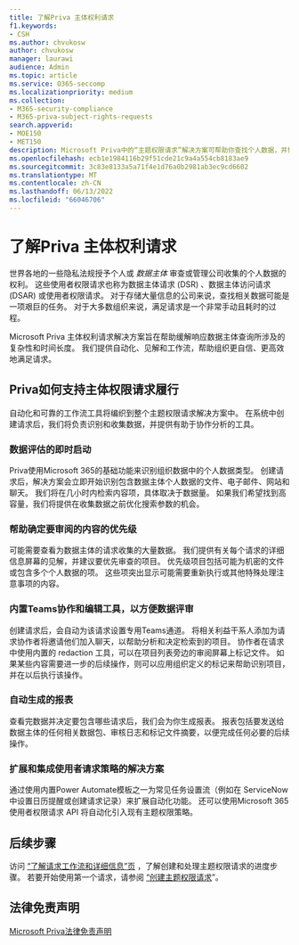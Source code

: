 ```yaml
---
title: 了解Priva 主体权利请求
f1.keywords:
- CSH
ms.author: chvukosw
author: chvukosw
manager: laurawi
audience: Admin
ms.topic: article
ms.service: O365-seccomp
ms.localizationpriority: medium
ms.collection:
- M365-security-compliance
- M365-priva-subject-rights-requests
search.appverid:
- MOE150
- MET150
description: Microsoft Priva中的“主题权限请求”解决方案可帮助你查找个人数据，并协作查看内容和创建报表。
ms.openlocfilehash: ecb1e1984116b29f51cde21c9a4a554cb8183ae9
ms.sourcegitcommit: 3c83e8133a5a71f4e1d76a0b2981ab3ec9cd6602
ms.translationtype: MT
ms.contentlocale: zh-CN
ms.lasthandoff: 06/13/2022
ms.locfileid: "66046706"
---
```

# <a name="learn-about-priva-subject-rights-requests"></a>了解Priva 主体权利请求

世界各地的一些隐私法规授予个人或 *数据主体* 审查或管理公司收集的个人数据的权利。 这些使用者权限请求也称为数据主体请求 (DSR) 、数据主体访问请求 (DSAR) 或使用者权限请求。 对于存储大量信息的公司来说，查找相关数据可能是一项艰巨的任务。 对于大多数组织来说，满足请求是一个非常手动且耗时的过程。

Microsoft Priva 主体权利请求解决方案旨在帮助缓解响应数据主体查询所涉及的复杂性和时间长度。 我们提供自动化、见解和工作流，帮助组织更自信、更高效地满足请求。

## <a name="how-priva-supports-subject-rights-request-fulfillment"></a>Priva如何支持主体权限请求履行

自动化和可靠的工作流工具将编织到整个主题权限请求解决方案中。 在系统中创建请求后，我们将负责识别和收集数据，并提供有助于协作分析的工具。

### <a name="immediate-kickoff-of-data-evaluation"></a>数据评估的即时启动

Priva使用Microsoft 365的基础功能来识别组织数据中的个人数据类型。 创建请求后，解决方案会立即开始识别包含数据主体个人数据的文件、电子邮件、网站和聊天。 我们将在几小时内检索内容项，具体取决于数据量。 如果我们希望找到高容量，我们将提供在收集数据之前优化搜索参数的机会。

### <a name="help-in-prioritizing-content-to-review"></a>帮助确定要审阅的内容的优先级

可能需要查看为数据主体的请求收集的大量数据。 我们提供有关每个请求的详细信息屏幕的见解，并建议要优先审查的项目。 优先级项目包括可能为机密的文件或包含多个个人数据的项。 这些项突出显示可能需要重新执行或其他特殊处理注意事项的内容。

### <a name="built-in-teams-collaboration-and-editing-tools-to-facilitate-data-review"></a>内置Teams协作和编辑工具，以方便数据评审

创建请求后，会自动为该请求设置专用Teams通道。 将相关利益干系人添加为请求协作者将邀请他们加入聊天，以帮助分析和决定检索到的项目。 协作者在请求中使用内置的 redaction 工具，可以在项目列表旁边的审阅屏幕上标记文件。 如果某些内容需要进一步的后续操作，则可以应用组织定义的标记来帮助识别项目，并在以后执行该操作。

### <a name="automatically-generated-reports"></a>自动生成的报表

查看完数据并决定要包含哪些请求后，我们会为你生成报表。 报表包括要发送给数据主体的任何相关数据包、审核日志和标记文件摘要，以便完成任何必要的后续操作。

### <a name="solutions-that-extend-and-integrate-with-your-subject-request-strategy"></a>扩展和集成使用者请求策略的解决方案

通过使用内置Power Automate模板之一为常见任务设置流（例如在 ServiceNow 中设置日历提醒或创建请求记录）来扩展自动化功能。 还可以使用Microsoft 365使用者权限请求 API 将自动化引入现有主题权限策略。

## <a name="next-steps"></a>后续步骤

访问 [“了解请求工作流和详细信息”页](subject-rights-requests-workflow.md) ，了解创建和处理主题权限请求的进度步骤。 若要开始使用第一个请求，请参阅 [“创建主题权限请求](subject-rights-requests-create.md)”。

## <a name="legal-disclaimer"></a>法律免责声明

[Microsoft Priva法律免责声明](priva-disclaimer.md)
